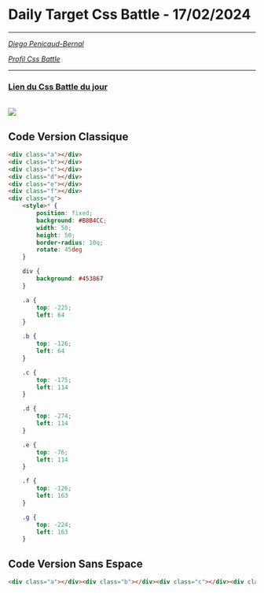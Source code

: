 # Daily Target Css Battle - 17/02/2024

<hr>

[<em>Diego Penicaud-Bernal</em>](https://github.com/Diego-PB)

[<em>Profil Css Battle</em>](https://cssbattle.dev/player/diegopb)

<hr>

### [Lien du Css Battle du jour](https://cssbattle.dev/play/C5s2z1mBqI3njKghFboG)

<br>
<img src="https://firebasestorage.googleapis.com/v0/b/cssbattleapp.appspot.com/o/user%2Fummd3POvEDfFyeFvVdOMG3OOrwE2%2Ftargets%2Ftarget_sSLARHe@2x.png?alt=media">

## Code Version Classique

```html
<div class="a"></div>
<div class="b"></div>
<div class="c"></div>
<div class="d"></div>
<div class="e"></div>
<div class="f"></div>
<div class="g">
    <style>* {
        position: fixed;
        background: #B8B4CC;
        width: 50;
        height: 50;
        border-radius: 10q;
        rotate: 45deg
    }

    div {
        background: #453867
    }

    .a {
        top: -225;
        left: 64
    }

    .b {
        top: -126;
        left: 64
    }

    .c {
        top: -175;
        left: 114
    }

    .d {
        top: -274;
        left: 114
    }

    .e {
        top: -76;
        left: 114
    }

    .f {
        top: -126;
        left: 163
    }

    .g {
        top: -224;
        left: 163
    }

```

## Code Version Sans Espace

```html
<div class="a"></div><div class="b"></div><div class="c"></div><div class="d"></div><div class="e"></div><div class="f"></div><div class="g"><style>*{position:fixed;background:#B8B4CC;width:50;height:50;border-radius:10q;rotate:45deg}div{background:#453867}.a{top:-225;left:64}.b{top:-126;left:64}.c{top:-175;left:114}.d{top:-274;left:114}.e{top:-76;left:114}.f{top:-126;left:163}.g{top:-224;left:163}
```
